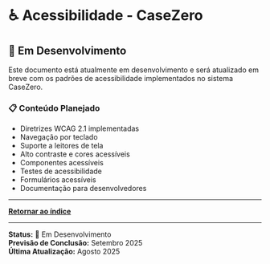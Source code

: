 # ♿ Acessibilidade - CaseZero

## 🔧 Em Desenvolvimento

Este documento está atualmente em desenvolvimento e será atualizado em breve com os padrões de acessibilidade implementados no sistema CaseZero.

### 📋 Conteúdo Planejado

- Diretrizes WCAG 2.1 implementadas
- Navegação por teclado
- Suporte a leitores de tela
- Alto contraste e cores acessíveis
- Componentes acessíveis
- Testes de acessibilidade
- Formulários acessíveis
- Documentação para desenvolvedores

---


[**Retornar ao índice**](./README.md)


---

**Status:** 🚧 Em Desenvolvimento  
**Previsão de Conclusão:** Setembro 2025  
**Última Atualização:** Agosto 2025
